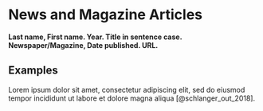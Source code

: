 # News and Magazine Articles

**Last name, First name. Year. Title in sentence case. Newspaper/Magazine, Date published. URL.**

## Examples

Lorem ipsum dolor sit amet, consectetur adipiscing elit, sed do eiusmod tempor incididunt ut labore et dolore magna aliqua [@schlanger_out_2018].
